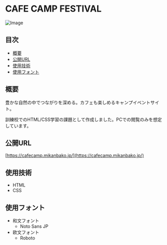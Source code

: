 # CAFE CAMP FESTIVAL<!-- omit in toc -->
![Image](https://github.com/user-attachments/assets/7f23000c-492f-40f4-8c92-cc56ffd6d601)

## 目次<!-- omit in toc -->
- [概要](#概要)
- [公開URL](#公開url)
- [使用技術](#使用技術)
- [使用フォント](#使用フォント)

## 概要
豊かな自然の中でつながりを深める。カフェも楽しめるキャンプイベントサイト。

訓練校でのHTML/CSS学習の課題として作成しました。PCでの閲覧のみを想定しています。

## 公開URL
[https://cafecamp.mikanbako.jp/](https://cafecamp.mikanbako.jp/)

## 使用技術
* HTML
* CSS

## 使用フォント
* 和文フォント
  * Noto Sans JP
* 欧文フォント
  * Roboto
